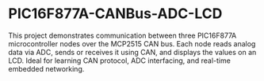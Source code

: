 # PIC16F877A-CANBus-ADC-LCD
This project demonstrates communication between three PIC16F877A microcontroller nodes over the MCP2515 CAN bus. Each node reads analog data via ADC, sends or receives it using CAN, and displays the values on an LCD. Ideal for learning CAN protocol, ADC interfacing, and real-time embedded networking.
